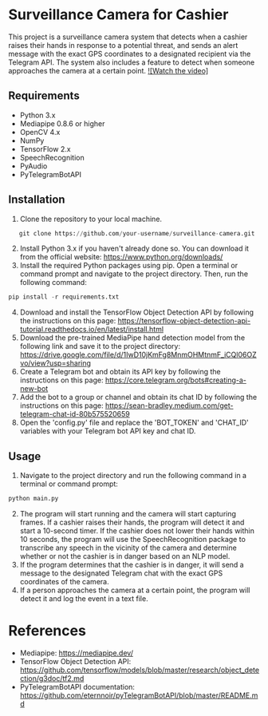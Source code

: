 # Surveillance Camera for Cashier
This project is a surveillance camera system that detects when a cashier raises their hands in response to a potential threat, and sends an alert message with the exact GPS coordinates to a designated recipient via the Telegram API. The system also includes a feature to detect when someone approaches the camera at a certain point.
[![Watch the video]](https://www.linkedin.com/posts/activity-6941673746109714432-XHKC?utm_source=share&utm_medium=member_desktop)
## Requirements
* Python 3.x
* Mediapipe 0.8.6 or higher
* OpenCV 4.x
* NumPy
* TensorFlow 2.x
* SpeechRecognition
* PyAudio
* PyTelegramBotAPI
## Installation
1. Clone the repository to your local machine. 
 ```python 
    git clone https://github.com/your-username/surveillance-camera.git
 ``` 
2. Install Python 3.x if you haven't already done so. You can download it from the official website: https://www.python.org/downloads/
3. Install the required Python packages using pip. Open a terminal or command prompt and navigate to the project directory. Then, run the following command:
```python 
pip install -r requirements.txt
``` 
4. Download and install the TensorFlow Object Detection API by following the instructions on this page: https://tensorflow-object-detection-api-tutorial.readthedocs.io/en/latest/install.html
5. Download the pre-trained MediaPipe hand detection model from the following link and save it to the project directory: https://drive.google.com/file/d/1IwD10jKmFg8MnmOHMtnmF_iCQl06OZvo/view?usp=sharing
6. Create a Telegram bot and obtain its API key by following the instructions on this page: https://core.telegram.org/bots#creating-a-new-bot
7. Add the bot to a group or channel and obtain its chat ID by following the instructions on this page: https://sean-bradley.medium.com/get-telegram-chat-id-80b575520659
8. Open the 'config.py' file and replace the 'BOT_TOKEN' and 'CHAT_ID' variables with your Telegram bot API key and chat ID.
## Usage
1. Navigate to the project directory and run the following command in a terminal or command prompt:
```python 
python main.py
```
2. The program will start running and the camera will start capturing frames. If a cashier raises their hands, the program will detect it and start a 10-second timer. If the cashier does not lower their hands within 10 seconds, the program will use the SpeechRecognition package to transcribe any speech in the vicinity of the camera and determine whether or not the cashier is in danger based on an NLP model.
3. If the program determines that the cashier is in danger, it will send a message to the designated Telegram chat with the exact GPS coordinates of the camera.
4. If a person approaches the camera at a certain point, the program will detect it and log the event in a text file.
# References
* Mediapipe: https://mediapipe.dev/
* TensorFlow Object Detection API: https://github.com/tensorflow/models/blob/master/research/object_detection/g3doc/tf2.md
* PyTelegramBotAPI documentation: https://github.com/eternnoir/pyTelegramBotAPI/blob/master/README.md

